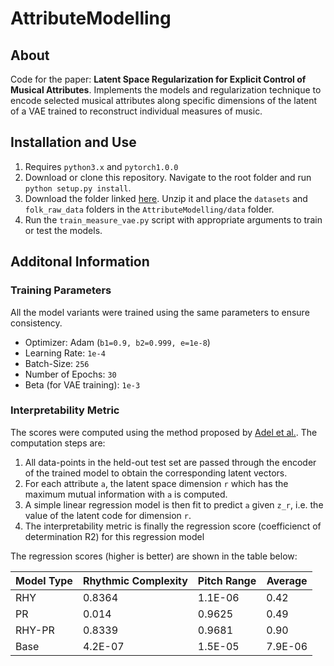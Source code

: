 # AttributeModelling

## About
Code for the paper: **Latent Space Regularization for Explicit Control of Musical Attributes**. Implements the models and regularization technique to encode selected musical attributes along specific dimensions of the latent of a VAE trained to reconstruct individual measures of music. 

## Installation and Use
1. Requires `python3.x` and `pytorch1.0.0`
2. Download or clone this repository. Navigate to the root folder and run `python setup.py install`.
3. Download the folder linked [here](https://drive.google.com/open?id=1sh5zXo-D5AyaamJ_k1ZmHop3EDEE5CJU). Unzip it and place the `datasets` and `folk_raw_data` folders in the `AttributeModelling/data` folder.
4. Run the `train_measure_vae.py` script with appropriate arguments to train or test the models.

## Additonal Information

### Training Parameters
All the model variants were trained using the same parameters to ensure consistency.
* Optimizer: Adam (`b1=0.9, b2=0.999, e=1e-8`)
* Learning Rate: `1e-4`
* Batch-Size: `256`
* Number of Epochs: `30`
* Beta (for VAE training): `1e-3`

### Interpretability Metric
The scores were computed using the method proposed by [Adel et al.](http://proceedings.mlr.press/v80/adel18a.html). The computation steps are:
1. All data-points in the held-out test set are passed through the encoder of the trained model to obtain the corresponding latent vectors.
2. For each attribute `a`, the latent space dimension `r` which has the maximum mutual information with `a` is computed.
3. A simple linear regression model is then fit to predict `a` given `z_r`, i.e. the value of the latent code for dimension `r`.
4. The interpretability metric is finally the regression score (coefficienct of determination R2) for this regression model

The regression scores (higher is better) are shown in the table below: 

| Model Type 	| Rhythmic Complexity 	| Pitch Range 	| Average  	|
|------------	|---------------------	|-------------	|----------	|
| RHY        	| 0.8364              	| 1.1E-06    	  | 0.42     	|
| PR         	| 0.014               	| 0.9625      	| 0.49     	|
| RHY-PR     	| 0.8339              	| 0.9681      	| 0.90     	|
| Base       	| 4.2E-07            	  | 1.5E-05    	  | 7.9E-06 	|


